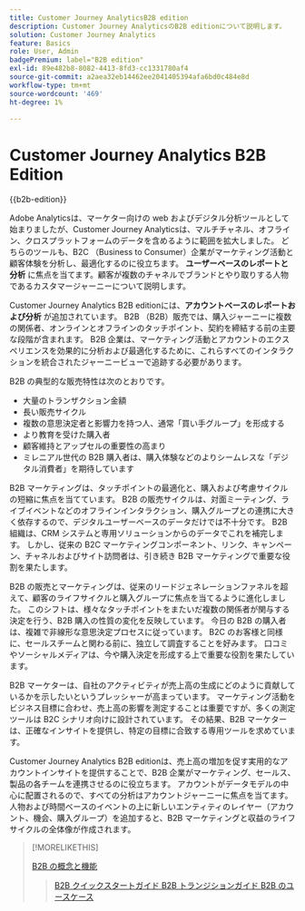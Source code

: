```yaml
---
title: Customer Journey AnalyticsB2B edition
description: Customer Journey AnalyticsのB2B editionについて説明します。
solution: Customer Journey Analytics
feature: Basics
role: User, Admin
badgePremium: label="B2B edition"
exl-id: 89e482b8-8082-4413-8fd3-cc1331780af4
source-git-commit: a2aea32eb14462ee2041405394afa6bd0c484e8d
workflow-type: tm+mt
source-wordcount: '469'
ht-degree: 1%

---
```



# Customer Journey Analytics B2B Edition

{{b2b-edition}}

Adobe Analyticsは、マーケター向けの web およびデジタル分析ツールとして始まりましたが、Customer Journey Analyticsは、マルチチャネル、オフライン、クロスプラットフォームのデータを含めるように範囲を拡大しました。  どちらのツールも、B2C （Business to Consumer）企業がマーケティング活動と顧客体験を分析し、最適化するのに役立ちます。 **ユーザーベースのレポートと分析** に焦点を当てます。顧客が複数のチャネルでブランドとやり取りする人物であるカスタマージャーニーについて説明します。

Customer Journey Analytics B2B editionには、**アカウントベースのレポートおよび分析** が追加されています。 B2B （B2B）販売では、購入ジャーニーに複数の関係者、オンラインとオフラインのタッチポイント、契約を締結する前の主要な段階が含まれます。 B2B 企業は、マーケティング活動とアカウントのエクスペリエンスを効果的に分析および最適化するために、これらすべてのインタラクションを統合されたジャーニービューで追跡する必要があります。

B2B の典型的な販売特性は次のとおりです。

* 大量のトランザクション金額
* 長い販売サイクル
* 複数の意思決定者と影響力を持つ人、通常「買い手グループ」を形成する
* より教育を受けた購入者
* 顧客維持とアップセルの重要性の高まり
* ミレニアル世代の B2B 購入者は、購入体験などのよりシームレスな「デジタル消費者」を期待しています

B2B マーケティングは、タッチポイントの最適化と、購入および考慮サイクルの短縮に焦点を当てています。 B2B の販売サイクルは、対面ミーティング、ライブイベントなどのオフラインインタラクション、購入グループとの連携に大きく依存するので、デジタルユーザーベースのデータだけでは不十分です。 B2B 組織は、CRM システムと専用ソリューションからのデータでこれを補完します。 しかし、従来の B2C マーケティングコンポーネント、リンク、キャンペーン、チャネルおよびサイト訪問者は、引き続き B2B マーケティングで重要な役割を果たします。

B2B の販売とマーケティングは、従来のリードジェネレーションファネルを超えて、顧客のライフサイクルと購入グループに焦点を当てるように進化しました。 このシフトは、様々なタッチポイントをまたいだ複数の関係者が関与する決定を行う、B2B 購入の性質の変化を反映しています。 今日の B2B の購入者は、複雑で非線形な意思決定プロセスに従っています。 B2C のお客様と同様に、セールスチームと関わる前に、独立して調査することを好みます。 口コミやソーシャルメディアは、今や購入決定を形成する上で重要な役割を果たしています。

B2B マーケターは、自社のアクティビティが売上高の生成にどのように貢献しているかを示したいというプレッシャーが高まっています。  マーケティング活動をビジネス目標に合わせ、売上高の影響を測定することは重要ですが、多くの測定ツールは B2C シナリオ向けに設計されています。 その結果、B2B マーケターは、正確なインサイトを提供し、特定の目標に合致する専用ツールを求めています。

Customer Journey Analytics B2B editionは、売上高の増加を促す実用的なアカウントインサイトを提供することで、B2B 企業がマーケティング、セールス、製品の各チームを連携させるのに役立ちます。 アカウントがデータモデルの中心に配置されるので、すべての分析はアカウントジャーニーに焦点を当てます。 人物および時間ベースのイベントの上に新しいエンティティのレイヤー（アカウント、機会、購入グループ）を追加すると、B2B マーケティングと収益のライフサイクルの全体像が作成されます。


>[!MORELIKETHIS]
>
>[B2B の概念と機能 ](cja-b2b-concepts-features.md)
>>[B2B クイックスタートガイド ](cja-b2b-quick-start-guide.md)
>>[B2B トランジションガイド ](cja-b2b-transition.md)
>>[B2B のユースケース ](/help/use-cases/b2b/b2b-edition/use-cases-overview.md)
>
